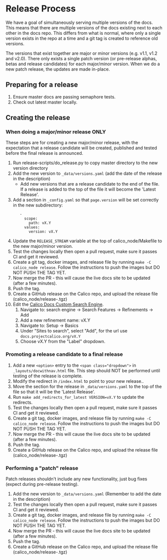 # Release Process
We have a goal of simultaneously serving multiple versions of the docs. This
means that there are multiple versions of the docs existing next to each other
in the docs repo. This differs from what is normal, where only a single version
exists in the repo at a time and a git tag is created to reference old versions.

The versions that exist together are major or minor versions (e.g. v1.1, v1.2
and v2.0). There only exists a single patch version (or pre-release
alphas, betas and release candidates) for each major/minor version. When
we do a new patch release, the updates are made in-place.

## Preparing for a release
1. Ensure master docs are passing semaphore tests.
2. Check out latest master locally.

## Creating the release
### When doing a major/minor release ONLY
These steps are for creating a new major/minor release, with the expectation 
that a release candidate will be created, published and tested before the final 
release is announced.

1. Run release-scripts/do_release.py to copy master directory to the new version directory
1. Add the new version to `_data/versions.yaml` (add the date of the release in the description)
   - Add new versions that are a release candidate to the end of the file.
     If a release is added to the top of the file it will become the 'Latest Release'.
1. Add a section in `_config.yaml` so that `page.version` will be set correctly in the new subdirectory:
    ```
       -
         scope:
           path: vX.Y
         values:
           version: vX.Y
    ```
1. Update the `RELEASE_STREAM` variable at the top of calico_node/Makefile to the new major/minor version.
1. Test the changes locally then open a pull request, make sure it passes CI and get it reviewed.
1. Create a git tag, docker images, and release file by running `make -C calico_node release`. Follow the instructions to push the images but DO NOT PUSH THE TAG YET.
1. Now merge the PR - this will cause the live docs site to be updated (after a few minutes).
1. Push the tag.
1. Create a GitHub release on the Calico repo, and upload the release file (calico_node/release-<VERSION>.tgz)
1. Edit the [Calico Docs Custom Search Engine](cse.google.com/).
   1. Navigate to: search engine -> Search Features -> Refinements -> Add
   2. Add a new refinement name: vX.Y
   3. Navigate to: Setup -> Basics
   4. Under "Sites to search", select "Add", for the url use `docs.projectcalico.org/vX.Y`
   5. Choose vX.Y from the "Label" dropdown.

### Promoting a release candidate to a final release
1. Add a new `<option>` entry to the `<span class="dropdown">` in `_layouts/docwithnav.html` file. This step should NOT be performed until testing of the release is complete.
1. Modify the redirect in `/index.html` to point to your new release.. 
1. Move the section for the release in `_data/versions.yaml` to the top of the file so that it will be the 'Latest Release'.
1. Run `make add_redirects_for_latest VERSION=vX.Y` to update the redirects.
1. Test the changes locally then open a pull request, make sure it passes CI and get it reviewed.
1. Create a git tag, docker images, and release file by running `make -C calico_node release`. Follow the instructions to push the images but DO NOT PUSH THE TAG YET.
1. Now merge the PR - this will cause the live docs site to be updated (after a few minutes).
1. Push the tag.
1. Create a GitHub release on the Calico repo, and upload the release file (calico_node/release-<VERSION>.tgz)

### Performing a "patch" release
Patch releases shouldn't include any new functionality, just bug fixes (expect during pre-release testing).
1. Add the new version to `_data/versions.yaml` (Remember to add the date in the description)
1. Test the changes locally then open a pull request, make sure it passes CI and get it reviewed.
1. Create a git tag, docker images, and release file by running `make -C calico_node release`. Follow the instructions to push the images but DO NOT PUSH THE TAG YET.
1. Now merge the PR - this will cause the live docs site to be updated (after a few minutes).
1. Push the tag.
1. Create a GitHub release on the Calico repo, and upload the release file (calico_node/release-<VERSION>.tgz)
